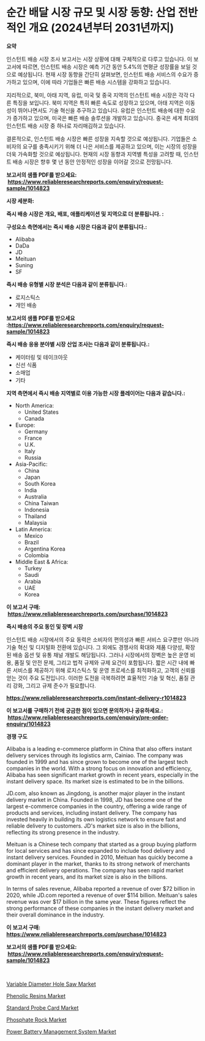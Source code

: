 <p><h1>순간 배달 시장 규모 및 시장 동향: 산업 전반적인 개요 (2024년부터 2031년까지)</h1></p><p><strong>요약</strong></p>
<p><p>인스턴트 배송 시장 조사 보고서는 시장 상황에 대해 구체적으로 다루고 있습니다. 이 보고서에 따르면, 인스턴트 배송 시장은 예측 기간 동안 5.4%의 연평균 성장률을 보일 것으로 예상됩니다. 현재 시장 동향을 간단히 살펴보면, 인스턴트 배송 서비스의 수요가 증가하고 있으며, 이에 따라 기업들은 빠른 배송 시스템을 강화하고 있습니다.</p><p>지리적으로, 북미, 아태 지역, 유럽, 미국 및 중국 지역의 인스턴트 배송 시장은 각각 다른 특징을 보입니다. 북미 지역은 특히 빠른 속도로 성장하고 있으며, 아태 지역은 이동성이 뛰어나면서도 기술 혁신을 추구하고 있습니다. 유럽은 인스턴트 배송에 대한 수요가 증가하고 있으며, 미국은 빠른 배송 솔루션을 개발하고 있습니다. 중국은 세계 최대의 인스턴트 배송 시장 중 하나로 자리매김하고 있습니다.</p><p>결론적으로, 인스턴트 배송 시장은 빠른 성장을 지속할 것으로 예상됩니다. 기업들은 소비자의 요구를 충족시키기 위해 더 나은 서비스를 제공하고 있으며, 이는 시장의 성장을 더욱 가속화할 것으로 예상됩니다. 현재의 시장 동향과 지역별 특성을 고려할 때, 인스턴트 배송 시장은 향후 몇 년 동안 안정적인 성장을 이어갈 것으로 전망됩니다.</p></p>
<p><strong>보고서의 샘플 PDF를 받으세요: &nbsp;<a href="https://www.reliableresearchreports.com/enquiry/request-sample/1014823">https://www.reliableresearchreports.com/enquiry/request-sample/1014823</a></strong></p>
<p><strong>시장 세분화:</strong></p>
<p><strong> 즉시 배송 시장은 개요, 배포, 애플리케이션 및 지역으로 더 분류됩니다. :</strong></p>
<p><strong>구성요소 측면에서는 즉시 배송 시장은 다음과 같이 분류됩니다.:</strong></p>
<p><ul><li>Alibaba</li><li>DaDa</li><li>JD</li><li>Meituan</li><li>Suning</li><li>SF</li></ul></p>
<p><strong> 즉시 배송 유형별 시장 분석은 다음과 같이 분류됩니다.:</strong></p>
<p><ul><li>로지스틱스</li><li>개인 배송</li></ul></p>
<p><strong>보고서의 샘플 PDF를 받으세요 :<a href="https://www.reliableresearchreports.com/enquiry/request-sample/1014823">https://www.reliableresearchreports.com/enquiry/request-sample/1014823</a></strong></p>
<p><strong> 즉시 배송 응용 분야별 시장 산업 조사는 다음과 같이 분류됩니다.:</strong></p>
<p><ul><li>케이터링 및 테이크아웃</li><li>신선 식품</li><li>소매업</li><li>기타</li></ul></p>
<p><strong>지역 측면에서 즉시 배송 지역별로 이용 가능한 시장 플레이어는 다음과 같습니다.:</strong></p>
<p><ul>
    <li>
        North America:
        <ul>
            <li>United States</li>
            <li>Canada</li>
        </ul>
    </li>
    <li>
        Europe:
        <ul>
            <li>Germany</li>
            <li>France</li>
            <li>U.K.</li>
            <li>Italy</li>
            <li>Russia</li>
        </ul>
    </li>
    <li>
        Asia-Pacific:
        <ul>
            <li>China</li>
            <li>Japan</li>
            <li>South Korea</li>
            <li>India</li>
            <li>Australia</li>
            <li>China Taiwan</li>
            <li>Indonesia</li>
            <li>Thailand</li>
            <li>Malaysia</li>
        </ul>
    </li>
    <li>
        Latin America:
        <ul>
            <li>Mexico</li>
            <li>Brazil</li>
            <li>Argentina Korea</li>
            <li>Colombia</li>
        </ul>
    </li>
    <li>
        Middle East & Africa:
        <ul>
            <li>Turkey</li>
            <li>Saudi</li>
            <li>Arabia</li>
            <li>UAE</li>
            <li>Korea</li>
        </ul>
    </li>
    </ul></p>
<p><strong>이 보고서 구매: &nbsp;<a href="https://www.reliableresearchreports.com/purchase/1014823">https://www.reliableresearchreports.com/purchase/1014823</a></strong></p>
<p><strong>즉시 배송의 주요 동인 및 장벽 시장</strong></p>
<p><p>인스턴트 배송 시장에서의 주요 동력은 소비자의 편의성과 빠른 서비스 요구뿐만 아니라 기술 혁신 및 디지털화 전환에 있습니다. 그 외에도 경쟁사의 확대와 제품 다양성, 확장된 배송 옵션 및 유통 채널 개발도 해당됩니다. 그러나 시장에서의 장벽은 높은 운영 비용, 품질 및 안전 문제, 그리고 법적 규제와 규제 요건이 포함됩니다. 짧은 시간 내에 빠른 서비스를 제공하기 위해 로지스틱스 및 운영 프로세스를 최적화하고, 고객의 신뢰를 얻는 것이 주요 도전입니다. 이러한 도전을 극복하려면 효율적인 기술 및 혁신, 품질 관리 강화, 그리고 규제 준수가 필요합니다.</p></p>
<p><strong><a href="https://www.reliableresearchreports.com/instant-delivery-r1014823">https://www.reliableresearchreports.com/instant-delivery-r1014823</a></strong></p>
<p><strong>이 보고서를 구매하기 전에 궁금한 점이 있으면 문의하거나 공유하세요.: &nbsp;<a href="https://www.reliableresearchreports.com/enquiry/pre-order-enquiry/1014823">https://www.reliableresearchreports.com/enquiry/pre-order-enquiry/1014823</a></strong></p>
<p><strong>경쟁 구도</strong></p>
<p><p>Alibaba is a leading e-commerce platform in China that also offers instant delivery services through its logistics arm, Cainiao. The company was founded in 1999 and has since grown to become one of the largest tech companies in the world. With a strong focus on innovation and efficiency, Alibaba has seen significant market growth in recent years, especially in the instant delivery space. Its market size is estimated to be in the billions.</p><p>JD.com, also known as Jingdong, is another major player in the instant delivery market in China. Founded in 1998, JD has become one of the largest e-commerce companies in the country, offering a wide range of products and services, including instant delivery. The company has invested heavily in building its own logistics network to ensure fast and reliable delivery to customers. JD's market size is also in the billions, reflecting its strong presence in the industry.</p><p>Meituan is a Chinese tech company that started as a group buying platform for local services and has since expanded to include food delivery and instant delivery services. Founded in 2010, Meituan has quickly become a dominant player in the market, thanks to its strong network of merchants and efficient delivery operations. The company has seen rapid market growth in recent years, and its market size is also in the billions.</p><p>In terms of sales revenue, Alibaba reported a revenue of over $72 billion in 2020, while JD.com reported a revenue of over $114 billion. Meituan's sales revenue was over $17 billion in the same year. These figures reflect the strong performance of these companies in the instant delivery market and their overall dominance in the industry.</p></p>
<p><strong>이 보고서 구매: &nbsp; <a href="https://www.reliableresearchreports.com/purchase/1014823">https://www.reliableresearchreports.com/purchase/1014823</a></strong></p>
<p><strong>보고서의 샘플 PDF를 받으세요: &nbsp;<a href="https://www.reliableresearchreports.com/enquiry/request-sample/1014823">https://www.reliableresearchreports.com/enquiry/request-sample/1014823</a></strong><strong></strong></p>
<p>&nbsp;</p>
<p><p><a href="https://view.publitas.com/reportprime-1/variable-diameter-hole-saw-market-size-market-outlook-and-market-forecast-2024-to-2031/">Variable Diameter Hole Saw Market</a></p><p><a href="https://issuu.com/reportprime-2/docs/phenolic-resins-market-size-2030.pptx">Phenolic Resins Market</a></p><p><a href="https://cautious-neon-760.notion.site/Standard-Probe-Card-Market-Research-Report-Its-History-and-Forecast-2024-to-2031-cb64a50ff5324829b3938546f83356e3">Standard Probe Card Market</a></p><p><a href="https://issuu.com/reportprime-2/docs/phosphate-rock-market-size-2030.pptx">Phosphate Rock Market</a></p><p><a href="https://github.com/julyju69/Market-Research-Report-List-2/blob/main/power-battery-management-system-market.md">Power Battery Management System Market</a></p></p>
